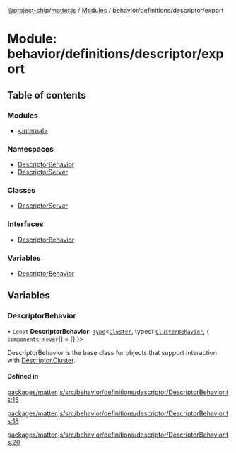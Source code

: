 [@project-chip/matter.js](../README.md) / [Modules](../modules.md) / behavior/definitions/descriptor/export

# Module: behavior/definitions/descriptor/export

## Table of contents

### Modules

- [\<internal\>](behavior_definitions_descriptor_export._internal_.md)

### Namespaces

- [DescriptorBehavior](behavior_definitions_descriptor_export.DescriptorBehavior.md)
- [DescriptorServer](behavior_definitions_descriptor_export.DescriptorServer.md)

### Classes

- [DescriptorServer](../classes/behavior_definitions_descriptor_export.DescriptorServer-1.md)

### Interfaces

- [DescriptorBehavior](../interfaces/behavior_definitions_descriptor_export.DescriptorBehavior-1.md)

### Variables

- [DescriptorBehavior](behavior_definitions_descriptor_export.md#descriptorbehavior)

## Variables

### DescriptorBehavior

• `Const` **DescriptorBehavior**: [`Type`](../interfaces/behavior_cluster_export.ClusterBehavior.Type.md)\<[`Cluster`](../interfaces/cluster_export.Descriptor.Cluster.md), typeof [`ClusterBehavior`](behavior_cluster_export.ClusterBehavior.md), \{ `components`: `never`[] = [] }\>

DescriptorBehavior is the base class for objects that support interaction with [Descriptor.Cluster](cluster_export.Descriptor.md#cluster).

#### Defined in

[packages/matter.js/src/behavior/definitions/descriptor/DescriptorBehavior.ts:15](https://github.com/project-chip/matter.js/blob/0c058ae17fdba4c0b89b8b13c309011d51782299/packages/matter.js/src/behavior/definitions/descriptor/DescriptorBehavior.ts#L15)

[packages/matter.js/src/behavior/definitions/descriptor/DescriptorBehavior.ts:18](https://github.com/project-chip/matter.js/blob/0c058ae17fdba4c0b89b8b13c309011d51782299/packages/matter.js/src/behavior/definitions/descriptor/DescriptorBehavior.ts#L18)

[packages/matter.js/src/behavior/definitions/descriptor/DescriptorBehavior.ts:20](https://github.com/project-chip/matter.js/blob/0c058ae17fdba4c0b89b8b13c309011d51782299/packages/matter.js/src/behavior/definitions/descriptor/DescriptorBehavior.ts#L20)
